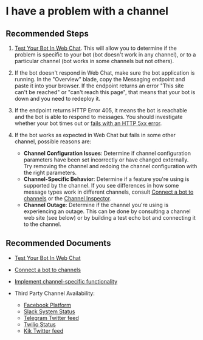 <properties
	pageTitle="I have a problem with a channel"
	description="I have a problem with a channel"
	service="Microsoft.BotService"
	resource="botServices"
	authors="arturl,meetshamir"
	ms.author="arturl,saziz"
	displayOrder="4"
	selfHelpType="resource"
	supportTopicIds="32630646"
	resourceTags=""
	productPesIds="16152"
	cloudEnvironments="public,BlackForest,Fairfax,Mooncake"
	articleId="72372ddb-82ce-4172-af6f-4d616a3844ff"
/>

# I have a problem with a channel

## **Recommended Steps**

1. [Test Your Bot In Web Chat](https://docs.microsoft.com/azure/bot-service/bot-service-quickstart?view=azure-bot-service-4.0#test-the-bot-1). This will allow you to determine if the problem is specific to your bot (bot doesn't work in any channel), or to a particular channel (bot works in some channels but not others).
2. If the bot doesn't respond in Web Chat, make sure the bot application is running. In the "Overview" blade, copy the Messaging endpoint and paste it into your browser. If the endpoint returns an error "This site can't be reached" or "can't reach this page", that means that your bot is down and you need to redeploy it.
3. If the endpoint returns HTTP Error 405, it means the bot is reachable and the bot is able to respond to messages. You should investigate whether your bot times out or [fails with an HTTP 5xx error](https://docs.microsoft.com/azure/bot-service/bot-service-troubleshoot-500-errors?view=azure-bot-service-4.0&tabs=dotnetwebapi).
4. If the bot works as expected in Web Chat but fails in some other channel, possible reasons are:

	* **Channel Configuration Issues**: Determine if channel configuration parameters have been set incorrectly or have changed externally. Try removing the channel and redoing the channel configuration with the right parameters.
	* **Channel-Specific Behavior**: Determine if a feature you're using is supported by the channel. If you see differences in how some message types work in different channels, consult [Connect a bot to channels](https://docs.microsoft.com/azure/bot-service/bot-service-manage-channels) or the [Channel Inspector](https://docs.botframework.com/en-us/channel-inspector/channels/Skype).
	* **Channel Outage**: Determine if the channel you're using is experiencing an outage. This can be done by consulting a channel web site (see below) or by building a test echo bot and connecting it to the channel.

## **Recommended Documents**

* [Test Your Bot In Web Chat](https://docs.microsoft.com/azure/bot-service/bot-service-quickstart?view=azure-bot-service-4.0#test-the-bot-1)
* [Connect a bot to channels](https://docs.microsoft.com/azure/bot-service/bot-service-manage-channels)
* [Implement channel-specific functionality](https://docs.microsoft.com/azure/bot-service/bot-builder-channeldata?view=azure-bot-service-4.0)
* Third Party Channel Availability:

  * [Facebook Platform](https://developers.facebook.com/status/dashboard/)<br>
  * [Slack System Status](https://status.slack.com/)<br>
  * [Telegram Twitter feed](https://twitter.com/telegram)<br>
  * [Twilio Status](https://status.twilio.com/)<br>
  * [Kik Twitter feed](https://twitter.com/Kik)<br>
